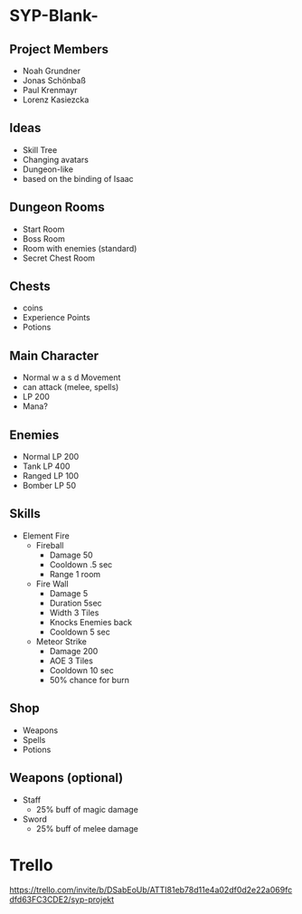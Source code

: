 # SYP-Blank-
## Project Members
+ Noah Grundner
+ Jonas Schönbaß
+ Paul Krenmayr
+ Lorenz Kasiezcka

## Ideas
+ Skill Tree
+ Changing avatars
+ Dungeon-like
+ based on the binding of Isaac

## Dungeon Rooms
+ Start Room 
+ Boss Room
+ Room with enemies (standard)
+ Secret Chest Room 

## Chests
+ coins
+ Experience Points
+ Potions

## Main Character
+ Normal w a s d Movement
+ can attack (melee, spells)
+ LP 200
+ Mana?

## Enemies
+ Normal LP 200
+ Tank LP 400
+ Ranged LP 100
+ Bomber LP 50

## Skills
+ Element Fire
    + Fireball
        + Damage 50
        + Cooldown .5 sec
        + Range 1 room
    + Fire Wall
        + Damage 5
        + Duration 5sec
        + Width 3 Tiles
        + Knocks Enemies back
        + Cooldown 5 sec
    + Meteor Strike
        + Damage 200
        + AOE 3 Tiles
        + Cooldown 10 sec
        + 50% chance for burn

## Shop
+ Weapons
+ Spells
+ Potions

## Weapons (optional)
+ Staff
    + 25% buff of magic damage
+ Sword
    + 25% buff of melee damage


# Trello
https://trello.com/invite/b/DSabEoUb/ATTI81eb78d11e4a02df0d2e22a069fcdfd63FC3CDE2/syp-projekt
